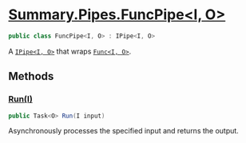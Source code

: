 # [Summary.Pipes.FuncPipe&lt;I, O&gt;](../src/Core/Pipes/FuncPipe.cs#L6)
```cs
public class FuncPipe<I, O> : IPipe<I, O>
```

A [`IPipe<I, O>`](./Summary.Pipes.IPipe{I,O}.md) that wraps <u>`Func<I, O>`</u>.

## Methods
### [Run(I)](../src/Core/Pipes/FuncPipe.cs#L21)
```cs
public Task<O> Run(I input)
```

Asynchronously processes the specified input and returns the output.

